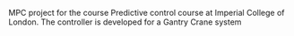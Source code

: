 MPC project for the course Predictive control course at Imperial College of London. The controller is developed for a Gantry Crane system
